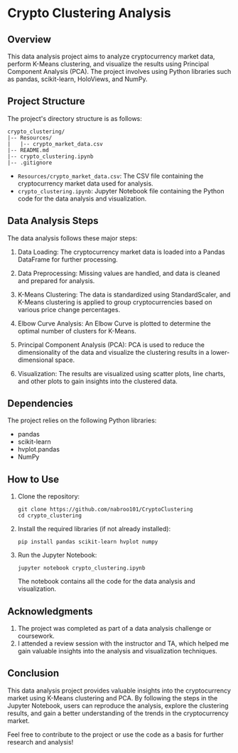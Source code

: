 
# Crypto Clustering Analysis

## Overview

This data analysis project aims to analyze cryptocurrency market data, perform K-Means clustering, and visualize the results using Principal Component Analysis (PCA). The project involves using Python libraries such as pandas, scikit-learn, HoloViews, and NumPy.

## Project Structure

The project's directory structure is as follows:

```
crypto_clustering/
|-- Resources/
|   |-- crypto_market_data.csv
|-- README.md
|-- crypto_clustering.ipynb
|-- .gitignore
```

- `Resources/crypto_market_data.csv`: The CSV file containing the cryptocurrency market data used for analysis.
- `crypto_clustering.ipynb`: Jupyter Notebook file containing the Python code for the data analysis and visualization.

## Data Analysis Steps

The data analysis follows these major steps:

1. Data Loading: The cryptocurrency market data is loaded into a Pandas DataFrame for further processing.

2. Data Preprocessing: Missing values are handled, and data is cleaned and prepared for analysis.

3. K-Means Clustering: The data is standardized using StandardScaler, and K-Means clustering is applied to group cryptocurrencies based on various price change percentages.

4. Elbow Curve Analysis: An Elbow Curve is plotted to determine the optimal number of clusters for K-Means.

5. Principal Component Analysis (PCA): PCA is used to reduce the dimensionality of the data and visualize the clustering results in a lower-dimensional space.

6. Visualization: The results are visualized using scatter plots, line charts, and other plots to gain insights into the clustered data.

## Dependencies

The project relies on the following Python libraries:

- pandas
- scikit-learn
- hvplot.pandas
- NumPy

## How to Use

1. Clone the repository:

   ```
   git clone https://github.com/nabroo101/CryptoClustering
   cd crypto_clustering
   ```

2. Install the required libraries (if not already installed):

   ```
   pip install pandas scikit-learn hvplot numpy
   ```

3. Run the Jupyter Notebook:

   ```
   jupyter notebook crypto_clustering.ipynb
   ```

   The notebook contains all the code for the data analysis and visualization.

## Acknowledgments

   1. The project was completed as part of a data analysis challenge or coursework.
   2. I attended a review session with the instructor and TA, which helped me gain valuable insights into the analysis and visualization techniques.


## Conclusion

This data analysis project provides valuable insights into the cryptocurrency market using K-Means clustering and PCA. By following the steps in the Jupyter Notebook, users can reproduce the analysis, explore the clustering results, and gain a better understanding of the trends in the cryptocurrency market.

Feel free to contribute to the project or use the code as a basis for further research and analysis!

